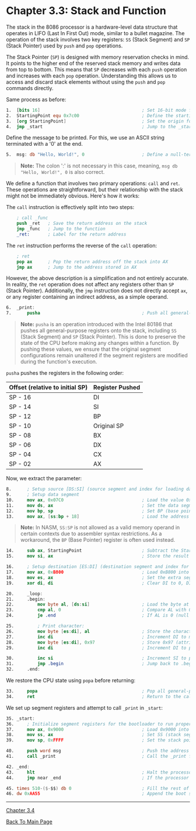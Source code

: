 # Chapter 3.3: Stack and Function

The stack in the 8086 processor is a hardware-level data structure that operates
in LIFO (Last In First Out) mode, similar to a bullet magazine.
The operation of the stack involves two key registers: `SS` (Stack Segment) and
`SP` (Stack Pointer) used by `push` and `pop` operations.

The Stack Pointer (`SP`) is designed with memory reservation checks in mind.
It points to the higher end of the reserved stack memory and writes data from top
to bottom. This means that `SP` decreases with each `push` operation and increases
with each `pop` operation. Understanding this allows us to access and discard stack
elements without using the `push` and `pop` commands directly.

Same process as before:
```nasm
1.  [bits 16]                                       ; Set 16-bit mode for the program
2.  StartingPoint equ 0x7c00                        ; Define the starting point of the bootloader at memory address 0x7c00
3.  [org StartingPoint]                             ; Set the origin for the program, meaning the code will start at memory address 0x7c00
4.  jmp _start                                      ; Jump to the _start label to begin execution of the bootloader
```

Define the message to be printed. For this, we use an ASCII string terminated with a '0' at the end.
```nasm
5.  msg: db "Hello, World!", 0                      ; Define a null-terminated string "Hello, World!" that will be printed to the screen
```
> **Note:** The colon ':' is not necessary in this case, meaning, `msg db "Hello, World!", 0` is also correct.

We define a function that involves two primary operations: `call` and `ret`.
These operations are straightforward, but their relationship with the stack might
not be immediately obvious. Here's how it works:

The `call` instruction is effectively split into two steps:
```nasm
    ; call _func
    push _ret   ; Save the return address on the stack
    jmp _func   ; Jump to the function
    _ret:       ; Label for the return address
```

The `ret` instruction performs the reverse of the `call` operation:
```nasm
    ; ret
    pop ax      ; Pop the return address off the stack into AX
    jmp ax      ; Jump to the address stored in AX
```

However, the above description is a simplification and not entirely accurate.
In reality, the `ret` operation does not affect any registers other than
`SP` (Stack Pointer). Additionally, the `jmp` instruction does not directly
accept `ax`, or any register containing an indirect address, as a simple operand.

```nasm
6.  _print:
7.      pusha                                       ; Push all general-purpose registers (AX, BX, CX, DX, SI, DI, BP, SP) onto the stack to preserve their values
```
> **Note:** `pusha` is an operation introduced with the Intel 80186 that pushes
> all general-purpose registers onto the stack, including `SS` (Stack Segment) and `SP`
> (Stack Pointer). This is done to preserve the state of the CPU before making any
> changes within a function. By pushing these values, we ensure that the original
> segment configurations remain unaltered if the segment registers are modified during
> the function's execution.

`pusha` pushes the registers in the following order:

| Offset (relative to initial SP) | Register Pushed |
|---------------------------------|-----------------|
| SP - 16                         | DI              |
| SP - 14                         | SI              |
| SP - 12                         | BP              |
| SP - 10                         | Original SP     |
| SP - 08                         | BX              |
| SP - 06                         | DX              |
| SP - 04                         | CX              |
| SP - 02                         | AX              |

Now, we extract the parameter:
```nasm
8.      ; Setup source [DS:SI] (source segment and index for loading data)
9.      ; Setup data segment
10.     mov ax, 0x07C0                              ; Load the value 0x07C0 into AX, which is the segment address of the bootloader
11.     mov ds, ax                                  ; Set the data segment (DS) to the bootloader's segment
12.     mov bp, sp                                  ; Set BP (base pointer) to point to the current stack pointer (SP), which holds the string base address
13.     mov ax, [ss:bp + 18]                        ; Load the address from the stack at [SS:BP+18], which is the parameter provided before calling, into AX
```
> **Note:** In NASM, `SS:SP` is not allowed as a valid memory operand in certain
> contexts due to assembler syntax restrictions.
> As a workaround, the `BP` (Base Pointer) register is often used instead.

```nasm
14.     sub ax, StartingPoint                       ; Subtract the StartingPoint address from the value in AX to get the relative position of the message
15.     mov si, ax                                  ; Store the result into SI, which now holds the relative position of the message for the data segment to work

16.     ; Setup destination [ES:DI] (destination segment and index for video memory)
17.     mov ax, 0xB800                              ; Load 0xB800 into AX, which is the segment address of video memory in text mode
18.     mov es, ax                                  ; Set the extra segment (ES) to the video memory segment
19.     xor di, di                                  ; Clear DI to 0, DI will be used as the destination index in video memory

20.     _loop:
21.     .begin:
22.         mov byte al, [ds:si]                    ; Load the byte at [DS:SI] into AL (this is a character from the "Hello, World!" string)
23.         cmp al, 0                               ; Compare AL with 0 (null terminator)
24.         je .end                                 ; If AL is 0 (null terminator), jump to the .end label to finish the printing process

25.         ; Print character:
26.         mov byte [es:di], al                    ; Store the character in AL at the video memory address [ES:DI]
27.         inc di                                  ; Increment DI to move to the next position in video memory
28.         mov byte [es:di], 0x97                  ; Store 0x97 (attribute byte, color) at [ES:DI] for the character
29.         inc di                                  ; Increment DI to point to the next space for the next character

30.         inc si                                  ; Increment SI to point to the next character in the source string
31.         jmp .begin                              ; Jump back to .begin to process the next character
32.     .end:
```

We restore the CPU state using `popa` before returning:
```nasm
33.     popa                                        ; Pop all general-purpose registers from the stack to restore their original values
34.     ret                                         ; Return to the caller (the return address will be popped from the stack)
```

We set up segment registers and attempt to call `_print` in `_start`:
```nasm
35. _start:
36.     ; Initialize segment registers for the bootloader to run properly
37.     mov ax, 0x9000                              ; Load 0x9000 into AX, which is the segment for the stack
38.     mov ss, ax                                  ; Set SS (stack segment) to the value in AX (0x9000)
39.     mov sp, 0xFFFF                              ; Set the stack pointer (SP) to 0xFFFF, which is at the top of DRAM

40.     push word msg                               ; Push the address of the msg string onto the stack
41.     call _print                                 ; Call the _print function to display the message on the screen

42. _end:
43.     hlt                                         ; Halt the processor (end of the program)
44.     jmp near _end                               ; If the processor is not halted, jump to _end to create an infinite loop

45. times 510-($-$$) db 0                           ; Fill the rest of the boot sector with zeros until it is 510 bytes in total
46. dw 0xAA55                                       ; Append the boot sector signature 0xAA55 to mark it as a valid bootable sector
```

---

[Chapter 3.4](3.4_memory_addressing.md)

[Back To Main Page](../README.md)

